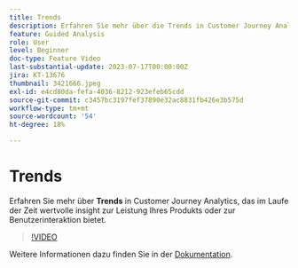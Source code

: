 ```yaml
---
title: Trends
description: Erfahren Sie mehr über die Trends in Customer Journey Analytics, das im Laufe der Zeit wertvolle insight zur Leistung Ihres Produkts oder zur Benutzerinteraktion bietet.
feature: Guided Analysis
role: User
level: Beginner
doc-type: Feature Video
last-substantial-update: 2023-07-17T00:00:00Z
jira: KT-13676
thumbnail: 3421666.jpeg
exl-id: e4cd80da-fefa-4036-8212-923efeb65cdd
source-git-commit: c3457bc3197fef37890e32ac8831fb426e3b575d
workflow-type: tm+mt
source-wordcount: '54'
ht-degree: 18%

---
```


# Trends

Erfahren Sie mehr über **Trends** in Customer Journey Analytics, das im Laufe der Zeit wertvolle insight zur Leistung Ihres Produkts oder zur Benutzerinteraktion bietet.

>[!VIDEO](https://video.tv.adobe.com/v/3423440/?learn=on&captions=ger)

Weitere Informationen dazu finden Sie in der [Dokumentation](https://experienceleague.adobe.com/docs/analytics-platform/using/guided-analysis/trends/usage.html?lang=de).
